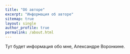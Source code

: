 ```yaml
---
title: "Об авторе"
excerpt: "Информация об авторе"
sitemap: true
layout: single
author_profile: true
permalink: /about.html
---
```


Тут будет информация обо мне, Александре Воронкине.
